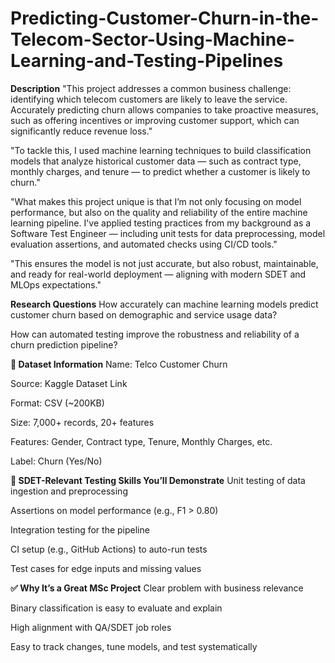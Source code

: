 # Predicting-Customer-Churn-in-the-Telecom-Sector-Using-Machine-Learning-and-Testing-Pipelines

**Description**
"This project addresses a common business challenge: identifying which telecom customers are likely to leave the service. Accurately predicting churn allows companies to take proactive measures, such as offering incentives or improving customer support, which can significantly reduce revenue loss."

"To tackle this, I used machine learning techniques to build classification models that analyze historical customer data — such as contract type, monthly charges, and tenure — to predict whether a customer is likely to churn."

"What makes this project unique is that I’m not only focusing on model performance, but also on the quality and reliability of the entire machine learning pipeline. I've applied testing practices from my background as a Software Test Engineer — including unit tests for data preprocessing, model evaluation assertions, and automated checks using CI/CD tools."

"This ensures the model is not just accurate, but also robust, maintainable, and ready for real-world deployment — aligning with modern SDET and MLOps expectations."

**Research Questions**
How accurately can machine learning models predict customer churn based on demographic and service usage data?

How can automated testing improve the robustness and reliability of a churn prediction pipeline?

**📂 Dataset Information**
Name: Telco Customer Churn

Source: Kaggle Dataset Link

Format: CSV (~200KB)

Size: 7,000+ records, 20+ features

Features: Gender, Contract type, Tenure, Monthly Charges, etc.

Label: Churn (Yes/No)

**🧪 SDET-Relevant Testing Skills You’ll Demonstrate**
Unit testing of data ingestion and preprocessing

Assertions on model performance (e.g., F1 > 0.80)

Integration testing for the pipeline

CI setup (e.g., GitHub Actions) to auto-run tests

Test cases for edge inputs and missing values

**✅ Why It’s a Great MSc Project**
Clear problem with business relevance

Binary classification is easy to evaluate and explain

High alignment with QA/SDET job roles

Easy to track changes, tune models, and test systematically

